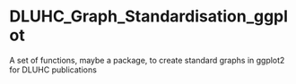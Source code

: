 # DLUHC_Graph_Standardisation_ggplot
 A set of functions, maybe a package, to create standard graphs in ggplot2 for DLUHC publications 
